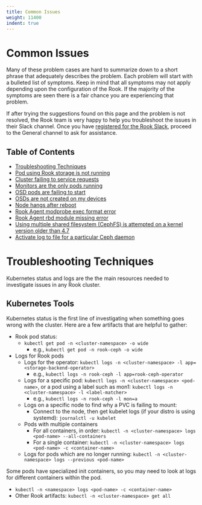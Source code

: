 ```yaml
---
title: Common Issues
weight: 11400
indent: true
---
```


# Common Issues

Many of these problem cases are hard to summarize down to a short phrase that adequately describes the problem. Each problem will start with a bulleted list of symptoms. Keep in mind that all symptoms may not apply depending upon the configuration of the Rook. If the majority of the symptoms are seen there is a fair chance you are experiencing that problem.

If after trying the suggestions found on this page and the problem is not resolved, the Rook team is very happy to help you troubleshoot the issues in their Slack channel. Once you have [registered for the Rook Slack](https://slack.rook.io), proceed to the General channel to ask for assistance.

## Table of Contents
- [Troubleshooting Techniques](#troubleshooting-techniques)
- [Pod using Rook storage is not running](#pod-using-rook-storage-is-not-running)
- [Cluster failing to service requests](#cluster-failing-to-service-requests)
- [Monitors are the only pods running](#monitors-are-the-only-pods-running)
- [OSD pods are failing to start](#osd-pods-are-failing-to-start)
- [OSDs are not created on my devices](#osd-pods-are-not-created-on-my-devices)
- [Node hangs after reboot](#node-hangs-after-reboot)
- [Rook Agent modprobe exec format error](#rook-agent-modprobe-exec-format-error)
- [Rook Agent rbd module missing error](#rook-agent-rbd-module-missing-error)
- [Using multiple shared filesystem (CephFS) is attempted on a kernel version older than 4.7](#using-multiple-shared-filesystem-cephfs-is-attempted-on-a-kernel-version-older-than-47)
- [Activate log to file for a particular Ceph daemon](#activate-ceph-log-on-file)

# Troubleshooting Techniques
Kubernetes status and logs are the the main resources needed to investigate issues in any Rook cluster.

## Kubernetes Tools
Kubernetes status is the first line of investigating when something goes wrong with the cluster. Here are a few artifacts that are helpful to gather:
- Rook pod status:
  - `kubectl get pod -n <cluster-namespace> -o wide`
    - e.g., `kubectl get pod -n rook-ceph -o wide`
- Logs for Rook pods
  - Logs for the operator: `kubectl logs -n <cluster-namespace> -l app=<storage-backend-operator>`
    - e.g., `kubectl logs -n rook-ceph -l app=rook-ceph-operator`
  - Logs for a specific pod: `kubectl logs -n <cluster-namespace> <pod-name>`, or a pod using a label such as mon1: `kubectl logs -n <cluster-namespace> -l <label-matcher>`
    - e.g., `kubectl logs -n rook-ceph -l mon=a`
  - Logs on a specific node to find why a PVC is failing to mount:
    - Connect to the node, then get kubelet logs (if your distro is using systemd): `journalctl -u kubelet`
  - Pods with multiple containers
    - For all containers, in order: `kubectl -n <cluster-namespace> logs <pod-name> --all-containers`
    - For a single container: `kubectl -n <cluster-namespace> logs <pod-name> -c <container-name>`
  - Logs for pods which are no longer running: `kubectl -n <cluster-namespace> logs --previous <pod-name>`

Some pods have specialized init containers, so you may need to look at logs for different containers
within the pod.
- `kubectl -n <namespace> logs <pod-name> -c <container-name>`
- Other Rook artifacts: `kubectl -n <cluster-namespace> get all`
